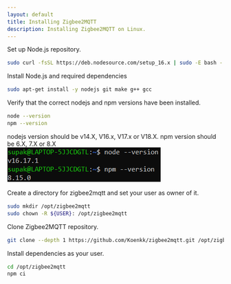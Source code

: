 ```yaml
---
layout: default
title: Installing Zigbee2MQTT
description: Installing Zigbee2MQTT on Linux.
---
```


Set up Node.js repository.
```sh
sudo curl -fsSL https://deb.nodesource.com/setup_16.x | sudo -E bash -
```
Install Node.js and required dependencies
```sh
sudo apt-get install -y nodejs git make g++ gcc
```
Verify that the correct nodejs and npm versions have been installed.
```sh
node --version
npm --version
```
nodejs version should be v14.X, V16.x, V17.x or V18.X.
npm version should be 6.X, 7.X or 8.X \
![Correct version example](/assets/images/CorrectVersionExample.png)

Create a directory for zigbee2mqtt and set your user as owner of it.
```sh
sudo mkdir /opt/zigbee2mqtt
sudo chown -R ${USER}: /opt/zigbee2mqtt
```
Clone Zigbee2MQTT repository.
```sh
git clone --depth 1 https://github.com/Koenkk/zigbee2mqtt.git /opt/zigbee2mqtt
```
Install dependencies as your user.
```sh
cd /opt/zigbee2mqtt
npm ci
```
